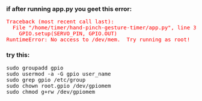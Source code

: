 ### if after running app.py you geet this error:
<pre style="color:red;">
Traceback (most recent call last):
  File "/home/timer/hand-pinch-gesture-timer/app.py", line 37, in <module>
    GPIO.setup(SERVO_PIN, GPIO.OUT)
RuntimeError: No access to /dev/mem.  Try running as root!
</pre>

### try this:
<pre>
sudo groupadd gpio
sudo usermod -a -G gpio user_name
sudo grep gpio /etc/group
sudo chown root.gpio /dev/gpiomem
sudo chmod g+rw /dev/gpiomem
</pre>